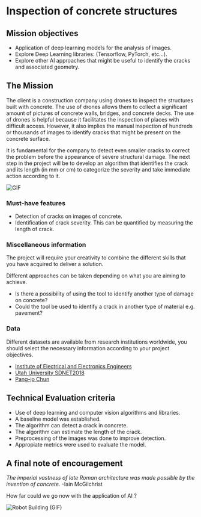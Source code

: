 # Inspection of concrete structures

## Mission objectives

- Application of deep learning models for the analysis of images.
- Explore Deep Learning libraries: (Tensorflow, PyTorch, etc...).
- Explore other AI approaches that might be useful to identify the cracks and associated geometry.

## The Mission

The client is a construction company using drones to inspect the structures built with concrete. The use of drones allows them to collect a significant amount of pictures of concrete walls, bridges, and concrete decks. The use of drones is helpful because it facilitates the inspection of places with difficult access. However, it also implies the manual inspection of hundreds or thousands of images to identify cracks that might be present on the concrete surface.

It is fundamental for the company to detect even smaller cracks to correct the problem before the appearance of severe structural damage. The next step in the project will be to develop an algorithm that identifies the crack and its length (in mm or cm) to categorize the severity and take immediate action according to it.

![GIF](https://media.giphy.com/media/zQPoPn1iFrIcM/giphy.gif)

### Must-have features

- Detection of cracks on images of concrete.
- Identification of crack severity. This can be quantified by measuring the length of crack.

### Miscellaneous information

The project will require your creativity to combine the different skills that you have acquired to deliver a solution.

Different approaches can be taken depending on what you are aiming to achieve.

- Is there a possibility of using the tool to identify another type of damage on concrete?
- Could the tool be used to identify a crack in another type of material e.g. pavement?

### Data

Different datasets are available from research institutions worldwide, you should select the necessary information according to your project objectives.

- [Institute of Electrical and Electronics Engineers](https://ieee-dataport.org/documents/elci-edge-based-labeled-crack-image#files)
- [Utah University SDNET2018](https://digitalcommons.usu.edu/all_datasets/48/)
- [Pang-jo Chun](https://sites.google.com/view/pchun/)

## Technical Evaluation criteria

- Use of deep learning and computer vision algorithms and libraries.
- A baseline model was established.
- The algorithm can detect a crack in concrete.
- The algorithm can estimate the length of the crack.
- Preprocessing of the images was done to improve detection.
- Appropiate metrics were used to evaluate the model.


## A final note of encouragement

_The imperial vastness of late Roman architecture was made possible by the invention of concrete._
-Iain McGilchrist

How far could we go now with the application of AI ?

![Robot Building (GIF)](https://media.giphy.com/media/f9RGISl9RmNOsWR5NP/giphy.gif)
